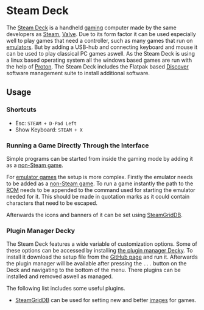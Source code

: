 # Steam Deck

The [Steam Deck](https://store.steampowered.com/steamdeck) is a handheld [gaming](/wiki/game.md)
computer made by the same developers as [Steam](/wiki/game/steam.md),
[Valve](https://www.valvesoftware.com).
Due to its form factor it can be used especially well to play games that need a
controller, such as many games that run on [emulators](/wiki/emulator.md).
But by adding a USB-hub and connecting keyboard and mouse it can be used to
play classical PC games aswell.
As the Steam Deck is using a linux based operating system all the windows based
games are run with the help of [Proton](/wiki/game/proton.md).
The Steam Deck includes the Flatpak based [Discover](/wiki/linux/flatpak.md)
software management suite to install additional software.

## Usage

### Shortcuts

- Esc: `STEAM + D-Pad Left`
- Show Keyboard: `STEAM + X`

### Running a Game Directly Through the Interface

Simple programs can be started from inside the gaming mode by adding it as a
[non-Steam game](/wiki/game/steam.md#adding-non-steam-games).

For [emulator games](/wiki/emulator.md) the setup is more complex.
Firstly the emulator needs to be added as a
[non-Steam game](/wiki/game/steam.md#adding-non-steam-games).
To run a game instantly the path to the [ROM](/wiki/emulator.md) needs to be
appended to the command used for starting the emulator needed for it.
This should be made in quotation marks as it could contain characters that need
to be escaped.

Afterwards the icons and banners of it can be set using
[SteamGridDB](/wiki/game/steam.md#setting-icons-and-banners-for-games).

### Plugin Manager Decky

The Steam Deck features a wide variable of customization options.
Some of these options can be accessed by installing
[the plugin manager Decky](https://github.com/SteamDeckHomebrew/decky-loader).
To install it download the setup file from the
[GitHub page](https://github.com/SteamDeckHomebrew/decky-loader) and run it.
Afterwards the plugin manager will be available after pressing the `...` button on the Deck and
navigating to the bottom of the menu.
There plugins can be installed and removed aswell as managed.

The following list includes some useful plugins.

- [SteamGridDB](/wiki/game/steam.md#setting-icons-and-banners-for-games) can be used for setting
  new and better [images](/wiki/image.md) for games.
